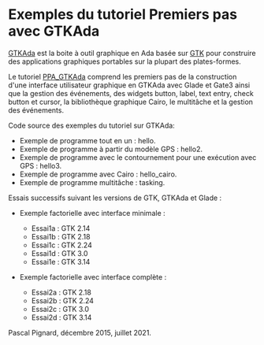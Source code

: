 # Exemples du tutoriel Premiers pas avec GTKAda

[GTKAda](www.adacore.com/gtkada) est la boite à outil graphique en Ada basée sur [GTK](www.gtk.org)
pour construire des applications graphiques portables sur la plupart des plates-formes.


Le tutoriel [PPA_GTKAda](http://blady.chez.com/telechargements/gtkada/gtk-ada.pdf)
comprend les premiers pas de la construction d'une interface utilisateur graphique
en GTKAda avec Glade et Gate3 ainsi que la gestion des événements, des widgets button, label, text entry,
check button et cursor, la bibliothèque graphique Cairo, le multitâche et la gestion des événements.

Code source des exemples du tutoriel sur GTKAda:

- Exemple de programme tout en un : hello.
- Exemple de programme à partir du modèle GPS : hello2.
- Exemple de programme avec le contournement pour une exécution avec GPS : hello3.
- Exemple de programme avec Cairo : hello_cairo.
- Exemple de programme multitâche : tasking.

Essais successifs suivant les versions de GTK, GTKAda et Glade :

- Exemple factorielle avec interface minimale :

  * Essai1a : GTK 2.14
  * Essai1b : GTK 2.18
  * Essai1c : GTK 2.24
  * Essai1d : GTK 3.0
  * Essai1e : GTK 3.14

- Exemple factorielle avec interface complète :

  * Essai2a : GTK 2.18
  * Essai2b : GTK 2.24
  * Essai2c : GTK 3.0
  * Essai2d : GTK 3.14

Pascal Pignard, décembre 2015, juillet 2021.
